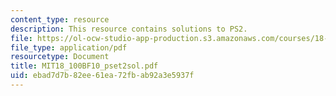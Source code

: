 ```yaml
---
content_type: resource
description: This resource contains solutions to PS2.
file: https://ol-ocw-studio-app-production.s3.amazonaws.com/courses/18-100b-analysis-i-fall-2010/ebad7d7b82ee61ea72fbab92a3e5937f_MIT18_100BF10_pset2sol.pdf
file_type: application/pdf
resourcetype: Document
title: MIT18_100BF10_pset2sol.pdf
uid: ebad7d7b-82ee-61ea-72fb-ab92a3e5937f
---
```

